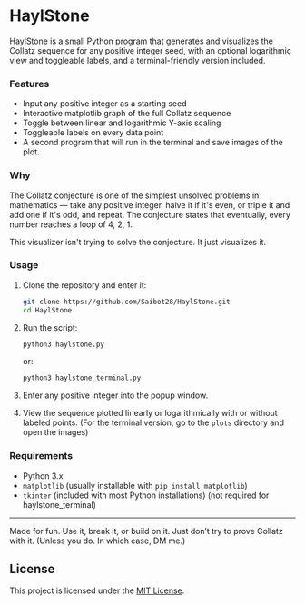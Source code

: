 # HaylStone

HaylStone is a small Python program that generates and visualizes the Collatz sequence for any positive integer seed, with an optional logarithmic view and toggleable labels, and a terminal-friendly version included.

### Features

- Input any positive integer as a starting seed
- Interactive matplotlib graph of the full Collatz sequence
- Toggle between linear and logarithmic Y-axis scaling
- Toggleable labels on every data point
- A second program that will run in the terminal and save images of the plot.

### Why

The Collatz conjecture is one of the simplest unsolved problems in mathematics — take any positive integer, halve it if it's even, or triple it and add one if it's odd, and repeat. The conjecture states that eventually, every number reaches a loop of 4, 2, 1.

This visualizer isn't trying to solve the conjecture. It just visualizes it.

### Usage

1. Clone the repository and enter it:
    ```bash
    git clone https://github.com/Saibot28/HaylStone.git
    cd HaylStone
    ```
    
2. Run the script:
    ```bash
    python3 haylstone.py
    ```
    or:
    ```bash
    python3 haylstone_terminal.py
    ```

3. Enter any positive integer into the popup window.

4. View the sequence plotted linearly or logarithmically with or without labeled points. (For the terminal version, go to the `plots` directory and open the images)

### Requirements

- Python 3.x
- `matplotlib` (usually installable with `pip install matplotlib`)
- `tkinter` (included with most Python installations) (not required for haylstone_terminal)

---

Made for fun. Use it, break it, or build on it. Just don’t try to prove Collatz with it. (Unless you do. In which case, DM me.)

## License

This project is licensed under the [MIT License](./LICENSE).
